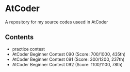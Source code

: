 # AtCoder

A repository for my source codes useed in AtCoder

## Contents

- practice contest
- AtCoder Beginner Contest 090 (Score: 700/1000, 435th)
- AtCoder Beginner Contest 091 (Score: 300/1200, 237th)
- AtCoder Beginner Contest 092 (Score: 1100/1100, 78th)
